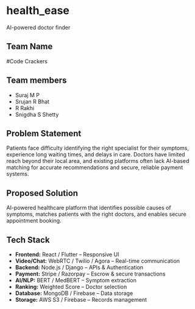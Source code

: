 # health_ease
AI-powered doctor finder

## Team Name
#Code Crackers

## Team members
- Suraj M P
- Srujan R Bhat
- R Rakhi
- Snigdha S Shetty

## Problem Statement
Patients face difficulty identifying the right specialist for their symptoms, experience long waiting times, and delays in care. Doctors have limited reach beyond their local area, and existing platforms often lack AI-based matching for accurate recommendations and secure, reliable payment systems.

## Proposed Solution
AI-powered healthcare platform that identifies possible causes of symptoms, matches patients with the right doctors, and enables secure appointment booking.

## Tech Stack
- **Frontend:** React / Flutter – Responsive UI  
- **Video/Chat:** WebRTC / Twilio / Agora – Real-time communication  
- **Backend:** Node.js / Django – APIs & Authentication  
- **Payment:** Stripe / Razorpay – Escrow & secure transactions  
- **AI/NLP:** BERT / MedBERT – Symptom extraction  
- **Ranking:** Weighted Score – Doctor selection  
- **Database:** MongoDB / Firebase – Data storage  
- **Storage:** AWS S3 / Firebase – Records management
